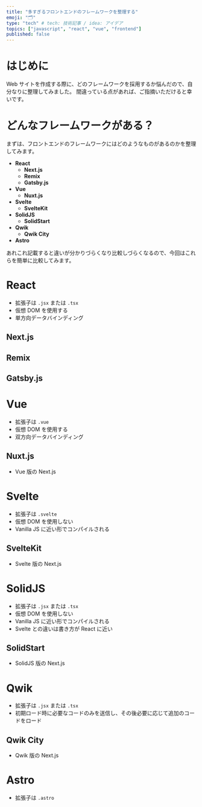 ```yaml
---
title: "多すぎるフロントエンドのフレームワークを整理する"
emoji: "🗂️"
type: "tech" # tech: 技術記事 / idea: アイデア
topics: ["javascript", "react", "vue", "frontend"]
published: false
---
```


# はじめに

Web サイトを作成する際に、どのフレームワークを採用するか悩んだので、自分なりに整理してみました。
間違っている点があれば、ご指摘いただけると幸いです。

# どんなフレームワークがある？

まずは、フロントエンドのフレームワークにはどのようなものがあるのかを整理してみます。

- **React**
  - **Next.js**
  - **Remix**
  - **Gatsby.js**
- **Vue**
  - **Nuxt.js**
- **Svelte**
  - **SvelteKit**
- **SolidJS**
  - **SolidStart**
- **Qwik**
  - **Qwik City**
- **Astro**

あれこれ記載すると違いが分かりづらくなり比較しづらくなるので、今回はこれらを簡単に比較してみます。

# React

- 拡張子は `.jsx` または `.tsx`
- 仮想 DOM を使用する
- 単方向データバインディング

## Next.js

## Remix

## Gatsby.js

# Vue

- 拡張子は `.vue`
- 仮想 DOM を使用する
- 双方向データバインディング

## Nuxt.js

- Vue 版の Next.js

# Svelte

- 拡張子は `.svelte`
- 仮想 DOM を使用しない
- Vanilla JS に近い形でコンパイルされる

## SvelteKit

- Svelte 版の Next.js

# SolidJS

- 拡張子は `.jsx` または `.tsx`
- 仮想 DOM を使用しない
- Vanilla JS に近い形でコンパイルされる
- Svelte との違いは書き方が React に近い

## SolidStart

- SolidJS 版の Next.js

# Qwik

- 拡張子は `.jsx` または `.tsx`
- 初期ロード時に必要なコードのみを送信し、その後必要に応じて追加のコードをロード

## Qwik City

- Qwik 版の Next.js

# Astro

- 拡張子は `.astro`
